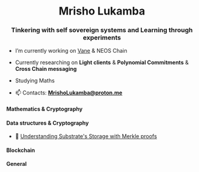 <h1 align="center">Mrisho Lukamba</h1>
<h3 align="center"> Tinkering with self sovereign systems and Learning through experiments</h4>

- I’m currently working on [Vane](https://github.com/2-5-Foundation/vane) & NEOS Chain

- Currently researching on **Light clients** & **Polynomial Commitments** & **Cross Chain messaging**
- Studying Maths

- 📫 Contacts: **MrishoLukamba@proton.me**


<h4>Mathematics & Cryptography</h4>

<h4>Data structures & Cryptography</h4>

- 📄 [Understanding Substrate's Storage with Merkle proofs](https://mrisho-lukamba.notion.site/Understanding-substrate-storage-with-merkle-proofs-34346a35b713463eb43c7939401f0f7b)

<h4>Blockchain</h4>

<h4>General</h4>





